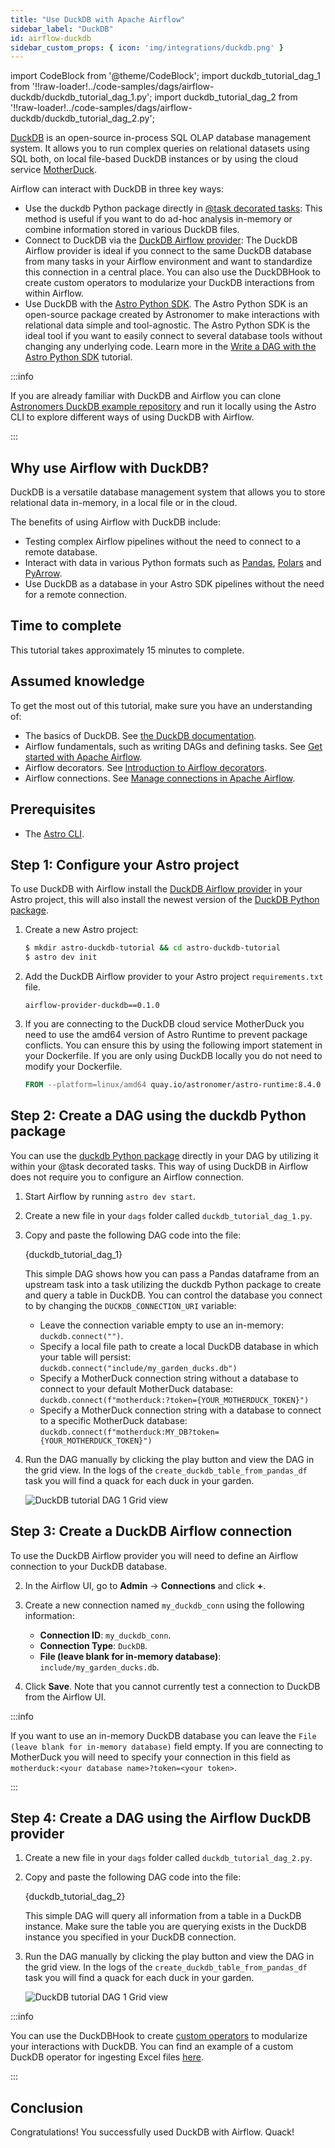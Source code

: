 ```yaml
---
title: "Use DuckDB with Apache Airflow"
sidebar_label: "DuckDB"
id: airflow-duckdb
sidebar_custom_props: { icon: 'img/integrations/duckdb.png' }
---
```


<head>
  <meta name="description" content="Learn how to use DuckDB with Airflow." />
  <meta name="og:description" content="Learn how to use DuckDB with Airflow." />
</head>

import CodeBlock from '@theme/CodeBlock';
import duckdb_tutorial_dag_1 from '!!raw-loader!../code-samples/dags/airflow-duckdb/duckdb_tutorial_dag_1.py';
import duckdb_tutorial_dag_2 from '!!raw-loader!../code-samples/dags/airflow-duckdb/duckdb_tutorial_dag_2.py';

[DuckDB](https://duckdb.org/) is an open-source in-process SQL OLAP database management system. It allows you to run complex queries on relational datasets using SQL both, on local file-based DuckDB instances or by using the cloud service [MotherDuck](https://motherduck.com/).

Airflow can interact with DuckDB in three key ways:

- Use the duckdb Python package directly in [@task decorated tasks](airflow-decorators.md): This method is useful if you want to do ad-hoc analysis in-memory or combine information stored in various DuckDB files.
- Connect to DuckDB via the [DuckDB Airflow provider](https://registry.astronomer.io/providers/airflow-provider-duckdb/versions/0.1.0): The DuckDB Airflow provider is ideal if you connect to the same DuckDB database from many tasks in your Airflow environment and want to standardize this connection in a central place. You can also use the DuckDBHook to create custom operators to modularize your DuckDB interactions from within Airflow.
- Use DuckDB with the [Astro Python SDK](https://astro-sdk-python.readthedocs.io/en/stable/index.html). The Astro Python SDK is an open-source package created by Astronomer to make interactions with relational data simple and tool-agnostic. The Astro Python SDK is the ideal tool if you want to easily connect to several database tools without changing any underlying code. Learn more in the [Write a DAG with the Astro Python SDK](astro-python-sdk.md) tutorial.

:::info

If you are already familiar with DuckDB and Airflow you can clone [Astronomers DuckDB example repository](https://github.com/astronomer/airflow-duckdb-examples) and run it locally using the Astro CLI to explore different ways of using DuckDB with Airflow.

:::

## Why use Airflow with DuckDB?

DuckDB is a versatile database management system that allows you to store relational data in-memory, in a local file or in the cloud. 

The benefits of using Airflow with DuckDB include:

- Testing complex Airflow pipelines without the need to connect to a remote database.
- Interact with data in various Python formats such as [Pandas](https://pandas.pydata.org/), [Polars](https://www.pola.rs/) and [PyArrow](https://arrow.apache.org/docs/python/index.html).
- Use DuckDB as a database in your Astro SDK pipelines without the need for a remote connection.

## Time to complete

This tutorial takes approximately 15 minutes to complete.

## Assumed knowledge

To get the most out of this tutorial, make sure you have an understanding of:

- The basics of DuckDB. See [the DuckDB documentation](https://duckdb.org/docs/guides/index).
- Airflow fundamentals, such as writing DAGs and defining tasks. See [Get started with Apache Airflow](get-started-with-airflow.md).
- Airflow decorators. See [Introduction to Airflow decorators](airflow-decorators.md).
- Airflow connections. See [Manage connections in Apache Airflow](connections.md).

## Prerequisites

- The [Astro CLI](https://docs.astronomer.io/astro/cli/overview).

## Step 1: Configure your Astro project

To use DuckDB with Airflow install the [DuckDB Airflow provider](https://github.com/astronomer/airflow-provider-duckdb) in your Astro project, this will also install the newest version of the [DuckDB Python package](https://pypi.org/project/duckdb).

1. Create a new Astro project:

    ```sh
    $ mkdir astro-duckdb-tutorial && cd astro-duckdb-tutorial
    $ astro dev init
    ```

2. Add the DuckDB Airflow provider to your Astro project `requirements.txt` file.

    ```text
    airflow-provider-duckdb==0.1.0
    ```

3. If you are connecting to the DuckDB cloud service MotherDuck you need to use the amd64 version of Astro Runtime to prevent package conflicts. You can ensure this by using the following import statement in your Dockerfile. If you are only using DuckDB locally you do not need to modify your Dockerfile.

    ```Dockerfile
    FROM --platform=linux/amd64 quay.io/astronomer/astro-runtime:8.4.0
    ```

## Step 2: Create a DAG using the duckdb Python package

You can use the [duckdb Python package](https://pypi.org/project/duckdb/) directly in your DAG by utilizing it within your @task decorated tasks. This way of using DuckDB in Airflow does not require you to configure an Airflow connection.

1. Start Airflow by running `astro dev start`.

2. Create a new file in your `dags` folder called `duckdb_tutorial_dag_1.py`.

3. Copy and paste the following DAG code into the file:

    <CodeBlock language="python">{duckdb_tutorial_dag_1}</CodeBlock>

    This simple DAG shows how you can pass a Pandas dataframe from an upstream task into a task utilizing the duckdb Python package to create and query a table in DuckDB. You can control the database you connect to by changing the `DUCKDB_CONNECTION_URI` variable:

    - Leave the connection variable empty to use an in-memory: `duckdb.connect("")`.
    - Specify a local file path to create a local DuckDB database in which your table will persist: `duckdb.connect("include/my_garden_ducks.db")`
    - Specify a MotherDuck connection string without a database to connect to your default MotherDuck database: `duckdb.connect(f"motherduck:?token={YOUR_MOTHERDUCK_TOKEN}")`
    - Specify a MotherDuck connection string with a database to connect to a specific MotherDuck database: `duckdb.connect(f"motherduck:MY_DB?token={YOUR_MOTHERDUCK_TOKEN}")`

4. Run the DAG manually by clicking the play button and view the DAG in the grid view. In the logs of the `create_duckdb_table_from_pandas_df` task you will find a quack for each duck in your garden.

    ![DuckDB tutorial DAG 1 Grid view](/img/tutorials/airflow-duckdb_tutorial_dag_1_grid_view.png)

## Step 3: Create a DuckDB Airflow connection

To use the DuckDB Airflow provider you will need to define an Airflow connection to your DuckDB database.

2. In the Airflow UI, go to **Admin** -> **Connections** and click **+**. 

3. Create a new connection named `my_duckdb_conn` using the following information:

    - **Connection ID**: `my_duckdb_conn`.
    - **Connection Type**: `DuckDB`.
    - **File (leave blank for in-memory database)**: `include/my_garden_ducks.db`.

4. Click **Save**. Note that you cannot currently test a connection to DuckDB from the Airflow UI.

:::info

If you want to use an in-memory DuckDB database you can leave the `File (leave blank for in-memory database)` field empty. If you are connecting to MotherDuck you will need to specify your connection in this field as `motherduck:<your database name>?token=<your token>`.

:::

## Step 4: Create a DAG using the Airflow DuckDB provider

1. Create a new file in your `dags` folder called `duckdb_tutorial_dag_2.py`.

3. Copy and paste the following DAG code into the file:

    <CodeBlock language="python">{duckdb_tutorial_dag_2}</CodeBlock>

    This simple DAG will query all information from a table in a DuckDB instance. Make sure the table you are querying exists in the DuckDB instance you specified in your DuckDB connection.

4. Run the DAG manually by clicking the play button and view the DAG in the grid view. In the logs of the `create_duckdb_table_from_pandas_df` task you will find a quack for each duck in your garden.

    ![DuckDB tutorial DAG 1 Grid view](/img/tutorials/airflow-duckdb_tutorial_dag_1_grid_view.png)

:::info

You can use the DuckDBHook to create [custom operators](airflow-importing-custom-hooks-operators.md) to modularize your interactions with DuckDB. You can find an example of a custom DuckDB operator for ingesting Excel files [here](https://github.com/astronomer/airflow-duckdb-examples/blob/main/include/custom_operators/duckdb_operator.py).

:::

## Conclusion

Congratulations! You successfully used DuckDB with Airflow. Quack!